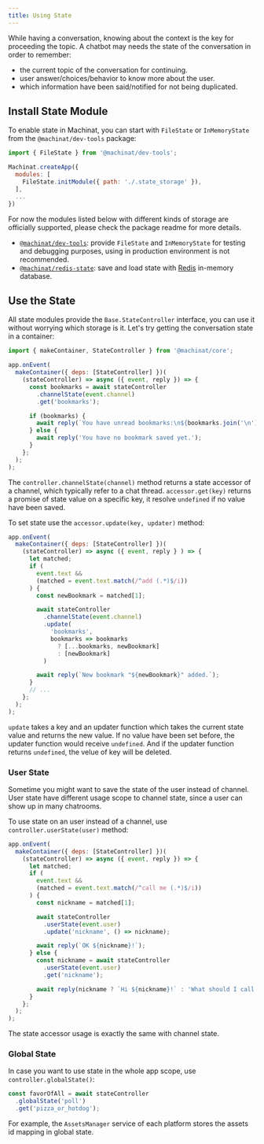 ```yaml
---
title: Using State
---
```


While having a conversation, knowing about the context is the key for proceeding the topic. A chatbot may needs the state of the conversation in order to remember:

- the current topic of the conversation for continuing.
- user answer/choices/behavior to know more about the user.
- which information have been said/notified for not being duplicated.

## Install State Module

To enable state in Machinat, you can start with `FileState` or `InMemoryState` from the `@machinat/dev-tools` package:

```js
import { FileState } from '@machinat/dev-tools';

Machinat.createApp({
  modules: [
    FileState.initModule({ path: './.state_storage' }),
  ],
  ...
})
```

For now the modules listed below with different kinds of storage are officially supported, please check the package readme for more details.

- [`@machinat/dev-tools`](https://github.com/machinat/machinat/tree/master/packages/dev-tools): provide `FileState` and `InMemoryState` for testing and debugging purposes, using in production environment is not recommended.
- [`@machinat/redis-state`](https://github.com/machinat/machinat/tree/master/packages/redis-state): save and load state with [Redis](https://redis.io/) in-memory database.

## Use the State

All state modules provide the `Base.StateController` interface, you can use it without worrying which storage is it. Let's try getting the conversation state in a container:

```js
import { makeContainer, StateController } from '@machinat/core';

app.onEvent(
  makeContainer({ deps: [StateController] })(
    (stateController) => async ({ event, reply }) => {
      const bookmarks = await stateController
        .channelState(event.channel)
        .get('bookmarks');

      if (bookmarks) {
        await reply(`You have unread bookmarks:\n${bookmarks.join('\n')}`);
      } else {
        await reply('You have no bookmark saved yet.');
      }
    };
  );
);
```

The `controller.channelState(channel)` method returns a state accessor of a channel, which typically refer to a chat thread. `accessor.get(key)` returns a promise of state value on a specific key, it resolve `undefined` if no value have been saved.

To set state use the `accessor.update(key, updater)` method:

```js
app.onEvent(
  makeContainer({ deps: [StateController] })(
    (stateController) => async ({ event, reply } ) => {
      let matched;
      if (
        event.text &&
        (matched = event.text.match(/^add (.*)$/i))
      ) {
        const newBookmark = matched[1];

        await stateController
          .channelState(event.channel)
          .update(
            'bookmarks',
            bookmarks => bookmarks
              ? [...bookmarks, newBookmark]
              : [newBookmark]
          )

        await reply(`New bookmark "${newBookmark}" added.`);
      }
      // ...
    };
  );
);
```

`update` takes a key and an updater function which takes the current state value and returns the new value. If no value have been set before, the updater function would receive `undefined`. And if the updater function returns `undefined`, the velue of key will be deleted.

### User State

Sometime you might want to save the state of the user instead of channel. User state have different usage scope to channel state, since a user can show up in many chatrooms.

To use state on an user instead of a channel, use `controller.userState(user)` method:

```js
app.onEvent(
  makeContainer({ deps: [StateController] })(
    (stateController) => async ({ event, reply }) => {
      let matched;
      if (
        event.text &&
        (matched = event.text.match(/^call me (.*)$/i))
      ) {
        const nickname = matched[1];

        await stateController
          .userState(event.user)
          .update('nickname', () => nickname);

        await reply(`OK ${nickname}!`);
      } else {
        const nickname = await stateController
          .userState(event.user)
          .get('nickname');

        await reply(nickname ? `Hi ${nickname}!` : 'What should I call you?');
      }
    };
  );
);
```

The state accessor usage is exactly the same with channel state.

### Global State

In case you want to use state in the whole app scope, use `controller.globalState()`:

```js
const favorOfAll = await stateController
  .globalState('poll')
  .get('pizza_or_hotdog');
```

For example, the `AssetsManager` service of each platform stores the assets id mapping in global state.
